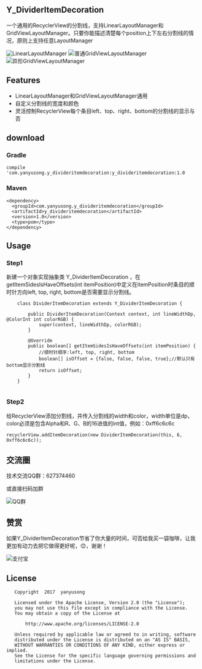 ## Y_DividerItemDecoration 

一个通用的RecyclerView的分割线，支持LinearLayoutManager和GridViewLayoutManager。只要你能描述清楚每个position上下左右分割线的情况，原则上支持任意LayoutManager

![LinearLayoutManager](http://ofc92njab.bkt.clouddn.com/Screenshot_2017-04-10-14-02-17.png?imageView2/0/w/500/h/1000/format/jpg/q/75|imageslim)  ![普通GridViewLayoutManager](http://ofc92njab.bkt.clouddn.com/Screenshot_2017-04-10-14-02-30.png?imageView2/0/w/500/h/1000/format/jpg/q/75|imageslim) ![异形GridViewLayoutManager](http://ofc92njab.bkt.clouddn.com/Screenshot_2017-04-10-14-02-39.png?imageView2/0/w/500/h/1000/format/jpg/q/75|imageslim)
## Features
* LinearLayoutManager和GridViewLayoutManager通用
* 自定义分割线的宽度和颜色
* 灵活控制RecyclerView每个条目left、top、right、bottom的分割线的显示与否

## download

### Gradle

```
compile 'com.yanyusong.y_divideritemdecoration:y_divideritemdecoration:1.0
```

### Maven

```
<dependency>
  <groupId>com.yanyusong.y_divideritemdecoration</groupId>
  <artifactId>y_divideritemdecoration</artifactId>
  <version>1.0</version>
  <type>pom</type>
</dependency>
```

## Usage

### Step1

新建一个对象实现抽象类 Y\_DividerItemDecoration ，在getItemSidesIsHaveOffsets(int itemPosition)中定义在itemPosition时条目的顺时针方向left, top, right, bottom是否需要显示分割线。

```
    class DividerItemDecoration extends Y_DividerItemDecoration {

        public DividerItemDecoration(Context context, int lineWidthDp, @ColorInt int colorRGB) {
            super(context, lineWidthDp, colorRGB);
        }

        @Override
        public boolean[] getItemSidesIsHaveOffsets(int itemPosition) {
            //顺时针顺序:left, top, right, bottom
            boolean[] isOffset = {false, false, false, true};//默认只有bottom显示分割线
            return isOffset;
        }
    }
    
```
    
### Step2

给RecyclerView添加分割线，并传入分割线的width和color，width单位是dp，color必须是包含Alpha和R、G、B的16进值的int值，例如：0xff6c6c6c

```
recyclerView.addItemDecoration(new DividerItemDecoration(this, 6, 0xff6c6c6c));

```

## 交流圈

技术交流QQ群：627374460

或直接扫码加群

![QQ群](http://ofc92njab.bkt.clouddn.com/temp_qrcode_share_627374460.png?imageView2/0/w/500/h/1000/format/jpg/q/75|imageslim)

## 赞赏

如果Y_DividerItemDecoration节省了你大量的时间，可否给我买一袋咖啡，让我更加有动力去把它做得更好呢，:blush:，谢谢！

![支付宝](http://ofc92njab.bkt.clouddn.com/1491803495015.jpg?imageView2/0/w/500/h/1000/format/jpg/q/75|imageslim)

## License

```
   Copyright  2017  yanyusong
   
   Licensed under the Apache License, Version 2.0 (the "License");
   you may not use this file except in compliance with the License.
   You may obtain a copy of the License at

       http://www.apache.org/licenses/LICENSE-2.0

   Unless required by applicable law or agreed to in writing, software
   distributed under the License is distributed on an "AS IS" BASIS,
   WITHOUT WARRANTIES OR CONDITIONS OF ANY KIND, either express or implied.
   See the License for the specific language governing permissions and
   limitations under the License.
```


